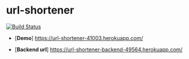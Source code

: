 # url-shortener
[![Build Status][travis-badge]][travis]

[travis]: https://travis-ci.com/josmagi91/url-shortener 
[travis-badge]: https://travis-ci.com/josmagi91/url-shortener.svg?branch=master

* [**Demo**] https://url-shortener-41003.herokuapp.com/

* [**Backend url**] https://url-shortener-backend-49564.herokuapp.com/
